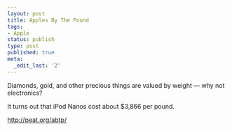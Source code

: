 ```yaml
---
layout: post
title: Apples By The Pound
tags:
- Apple
status: publish
type: post
published: true
meta:
  _edit_last: '2'
---
```

Diamonds, gold, and other precious things are valued by weight — why not electronics?

It turns out that iPod Nanos cost about $3,866 per pound.

<a href="http://peat.org/abtp/">http://peat.org/abtp/</a>
